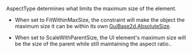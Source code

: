 AspectType determines what limits the maximum size of the element.

   - When set to FitWithinMaxSize, the constraint will make the object the maximum size it can be within its own [GuiBase2d.AbsoluteSize](https://developer.roblox.com/api-reference/property/GuiBase2d/AbsoluteSize).

  - When set to ScaleWithParentSize, the UI element's maximum size will be the size of the parent while still maintaining the aspect ratio..